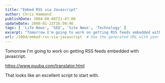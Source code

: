 ```yaml
---
title: "Embed RSS via Javascript"
author: Chris Hammond
publishDate: 2004-08-08T21:47:00
updateDate: 2008-01-23T16:50:46
tags: [ 'Life News', 'SEO', 'Site News', 'Technology' ]
excerpt: "Tomorrow I'm going to work on getting RSS feeds embedded with javascript. https://www.puuba.com/translator.html That looks like an excellent script to start..."
url: /2004/embed-rss-via-javascript  # Use the generated URL with year
---
```

<P>Tomorrow I'm going to work on getting RSS feeds embedded with javascript.</P> <P><A href="https://www.puuba.com/translator.html">https://www.puuba.com/translator.html</A></P> <P>That looks like an excellent script to start with.</P>
